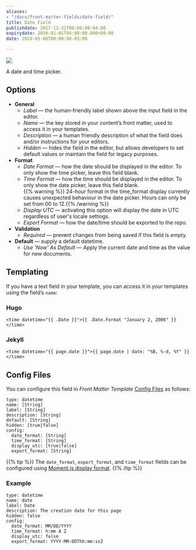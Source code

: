 ```yaml
---
aliases:
- "/docs/front-matter-fields/date-field/"
title: Date Field
publishdate: 2017-12-31T00:00:00-04:00
expirydate: 2030-01-01T04:00:00.000+00:00
date: 2019-05-06T00:00:00-03:00

---
```

![](/uploads/2018/01/datetime-preview.png)

A date and time picker.

## Options

* **General**
  * _Label_ — the human-friendly label shown above the input field in the editor.
  * _Name_ — the key stored in your content’s front matter, used to access it in your templates.
  * _Description_ — a human friendly description of what the field does and/or instructions for your editors.
  * _Hidden_ — hides the field in the editor, but allows developers to set default values or maintain the field for legacy purposes.
* **Format**
  * _Date Format_ — how the date should be displayed in the editor. To only show the time picker, leave this field blank.
  * _Time Format_ — how the time should be displayed in the editor.  To only show the date picker, leave this field blank.  
    {{% warning %}} 24-hour format in the time_format display currently causes unexpected behaviour in the date picker. Hours can only be set from 00 to 12.{{% /warning %}}
  * _Display UTC_ — activating this option will display the date in UTC regardless of user's locale settings.
  * _Export Format_ — how the date/time should be exported to the repo.
* **Validation**
  * _Required_ — prevent changes from being saved if this field is empty.
* **Default** — supply a default datetime.
  * _Use 'Now' As Default_ — Apply the current date and time as the value for new documents.

## Templating

If you have a text field in your template, you can access it in your templates using the field’s `name`:

### Hugo

    <time datetime="{{ .Date }}">{{ .Date.Format "January 2, 2006" }}</time>

### Jekyll

    <time datetime="{{ page.date }}">{{ page.date | date: "%B, %-d, %Y" }}</time>

## Config Files

You can configure this field in _Front Matter Template_ [Config Files](/docs/settings/config-files/) as follows:

    type: datetime
    name: [String]
    label: [String]
    description: [String] 
    default: [String]
    hidden: [true|false]
    config:
      date_format: [String]
      time_format: [String]
      display_utc: [true|false]
      export_format: [String]

{{% tip %}}
The `date_format`, `export_format`, and `time_format` fields can be configured using [Moment.js display format](https://momentjs.com/docs/#/displaying/format/).
{{% /tip %}}

### Example

    type: datetime
    name: date
    label: Date
    description: The creation date for this page 
    hidden: false
    config:
      date_format: MM/DD/YYYY
      time_format: h:mm A Z
      display_utc: false
      export_format: YYYY-MM-DDThh:mm:ssZ

